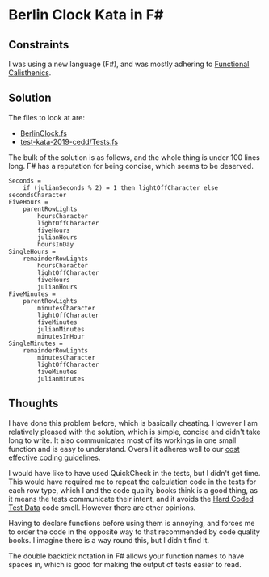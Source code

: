 # Berlin Clock Kata in F#

## Constraints

I was using a new language (F#), and was mostly adhering to [Functional Calisthenics](https://codurance.com/2017/10/12/functional-calisthenics/).

## Solution

The files to look at are:

 - [BerlinClock.fs](BerlinClock.fs)
 - [test-kata-2019-cedd/Tests.fs](test-kata-2019-cedd/Tests.fs)

The bulk of the solution is as follows, and the whole thing is under 100 lines long. F# has a reputation for being concise, 
which seems to be deserved.

```f#
Seconds = 
	if (julianSeconds % 2) = 1 then lightOffCharacter else secondsCharacter
FiveHours = 
	parentRowLights 
		hoursCharacter 
		lightOffCharacter 
		fiveHours 
		julianHours 
		hoursInDay
SingleHours = 
	remainderRowLights 
		hoursCharacter 
		lightOffCharacter 
		fiveHours 
		julianHours
FiveMinutes = 
	parentRowLights 
		minutesCharacter 
		lightOffCharacter 
		fiveMinutes 
		julianMinutes 
		minutesInHour
SingleMinutes = 
	remainderRowLights 
		minutesCharacter 
		lightOffCharacter 
		fiveMinutes 
		julianMinutes
```

## Thoughts

I have done this problem before, which is basically cheating. However I am relatively pleased with the solution, which is simple, concise and didn't take long to write. It also communicates most of its workings in one small function and is easy to understand. Overall it adheres well to our [cost effective coding guidelines](https://medium.com/res-software-team/making-decisions-at-the-right-level-56dffb7362c).

I would have like to have used QuickCheck in the tests, but I didn't get time. This would have required me to repeat the calculation code in the tests for each row type, which I and the code quality books think is a good thing, as it means the tests communicate their intent, and it avoids the [Hard Coded Test Data](http://xunitpatterns.com/Obscure%20Test.html#Hard-Coded%20Test%20Data) code smell. However there are other opinions.

Having to declare functions before using them is annoying, and forces me to order the code in the opposite way to that recommended by code quality books. I imagine there is a way round this, but I didn't find it.

The double backtick notation in F# allows your function names to have spaces in, which is good for making the output of tests easier to read.
